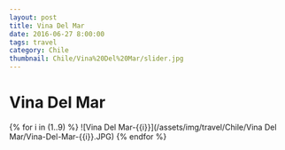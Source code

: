 ```yaml
---
layout: post
title: Vina Del Mar
date: 2016-06-27 8:00:00
tags: travel
category: Chile
thumbnail: Chile/Vina%20Del%20Mar/slider.jpg
---
```



# Vina Del Mar

{% for i in (1..9) %}
![Vina Del Mar-{{i}}](/assets/img/travel/Chile/Vina Del Mar/Vina-Del-Mar-{{i}}.JPG)
{% endfor %}